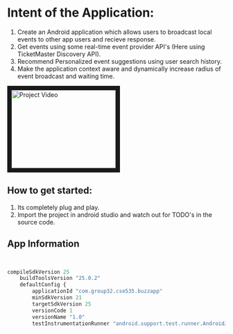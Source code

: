# Intent of the Application:

1. Create an Android application which allows users to broadcast local events to other app users and recieve response.  
2. Get events using some real-time event provider API's (Here using TicketMaster Discovery API). 
3. Recommend Personalized event suggestions using user search history.
4. Make the application context aware and dynamically increase radius of event broadcast and waiting time.


<a href="http://www.youtube.com/watch?feature=player_embedded&v=USao-F1GXjk&t=175s
" target="_blank"><img src="http://img.youtube.com/vi/USao-F1GXjk&t=175s/0.jpg" 
alt="Project Video" width="240" height="180" border="10" /></a>

## How to get started:

1. Its completely plug and play. 
2. Import the project in android studio and watch out for TODO's in the source code. 

## App Information

```python


compileSdkVersion 25
    buildToolsVersion "25.0.2"
    defaultConfig {
        applicationId "com.group32.cse535.buzzapp"
        minSdkVersion 21
        targetSdkVersion 25
        versionCode 1
        versionName "1.0"
        testInstrumentationRunner "android.support.test.runner.AndroidJUnitRunner""

```
